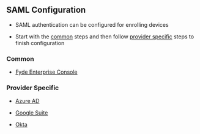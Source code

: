 ## SAML Configuration

- SAML authentication can be configured for enrolling devices

- Start with the [common](#common) steps and then follow [provider specific](#provider-specific) steps to finish configuration

### Common

- [Fyde Enterprise Console](console/configurations/saml/fyde_console_saml.md)

### Provider Specific

- [Azure AD](console/configurations/saml/azure_saml.md)

- [Google Suite](console/configurations/saml/gsuite_saml.md)

- [Okta](console/configurations/saml/okta_saml.md)
